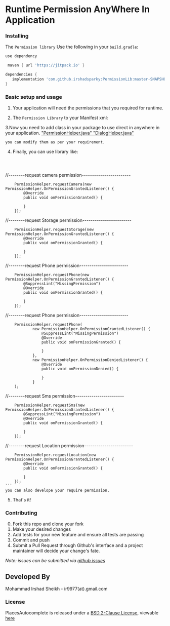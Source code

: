 # Runtime Permission AnyWhere In Application



### Installing

The `Permission library` Use the following in your `build.gradle`:

```groovy
use dependency

 maven { url 'https://jitpack.io' }

dependencies {
   implementation 'com.github.irshadsparky:PermissionLib:master-SNAPSHOT'
}
```

### Basic setup and usage

1. Your application will need the permissions that you required for runtime.

2. The `Permission Library` to your Manifest xml:

  <activity android:name="com.irshad.runtimepermissionlib.PermissionUtils$PermissionActivity" />

3.Now you need to add class in your package to use direct in anywhere in your application.
["PermissionHelper.java" ](https://github.com/irshadsparky/PermissionExample/blob/master/app/src/main/java/com/irshad/permissionexample/helper/PermissionHelper.java)
["DialogHelper.java"](https://github.com/irshadsparky/PermissionExample/blob/master/app/src/main/java/com/irshad/permissionexample/helper/DialogHelper.java)

   
    you can modify them as per your requirement.
    
4. Finally, you can use library like:

    ```java

  
//--------request camera permission------------------------

        PermissionHelper.requestCamera(new PermissionHelper.OnPermissionGrantedListener() {
            @Override
            public void onPermissionGranted() {

            }
        });
        
//--------request Storage permission------------------------
        
        PermissionHelper.requestStorage(new PermissionHelper.OnPermissionGrantedListener() {
            @Override
            public void onPermissionGranted() {

            }
        });
        
//--------request Phone permission------------------------

        PermissionHelper.requestPhone(new PermissionHelper.OnPermissionGrantedListener() {
            @SuppressLint("MissingPermission")
            @Override
            public void onPermissionGranted() {

            }
        });
        
//--------request Phone permission------------------------

        PermissionHelper.requestPhone(
                new PermissionHelper.OnPermissionGrantedListener() {
                    @SuppressLint("MissingPermission")
                    @Override
                    public void onPermissionGranted() {

                    }
                },
                new PermissionHelper.OnPermissionDeniedListener() {
                    @Override
                    public void onPermissionDenied() {

                    }
                }
        );
//--------request Sms permission------------------------

        PermissionHelper.requestSms(new PermissionHelper.OnPermissionGrantedListener() {
            @SuppressLint("MissingPermission")
            @Override
            public void onPermissionGranted() {

            }
        });
//--------request Location permission------------------------

        PermissionHelper.requestLocation(new PermissionHelper.OnPermissionGrantedListener() {
            @Override
            public void onPermissionGranted() {

            }
        });
    ```
    you can also develope your require permission.
5. That's it!

### Contributing

0. Fork this repo and clone your fork
0. Make your desired changes
0. Add tests for your new feature and ensure all tests are passing
0. Commit and push
0. Submit a Pull Request through Github's interface and a project maintainer will
decide your change's fate.

_Note: issues can be submitted via [github issues](https://github.com/irshadsparky/PermissionExample/issues/new)_

Developed By
------------
Mohammad Irshad Sheikh - ir9977(at).gmail.com

### License

PlacesAutocomplete is released under a [BSD 2-Clause License](http://opensource.org/licenses/BSD-2-Clause), viewable [here](LICENSE.txt)
